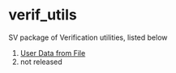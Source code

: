 # verif_utils
SV package of Verification utilities, listed below

1. [User Data from File](./user_data_from_file/README.md)
1. not released
